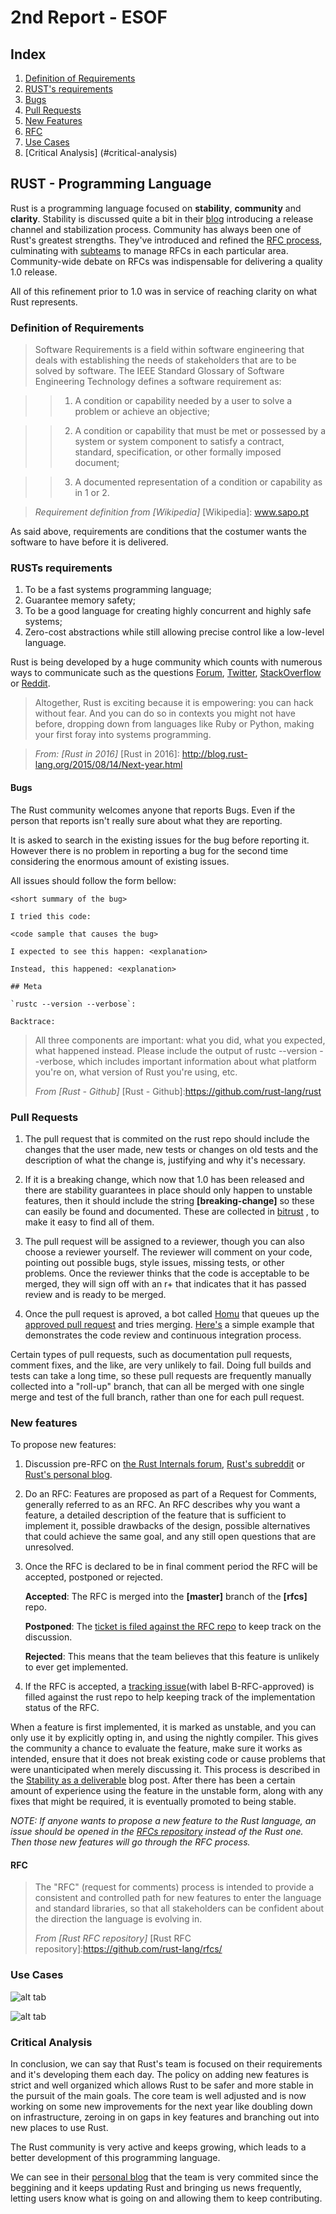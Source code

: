 # 2nd Report - ESOF

## Index

1. [Definition of Requirements](#definition-of-requirements)
2. [RUST's requirements](#rusts-requirements)
  1. [Bugs](#bugs)
3. [Pull Requests](#pull-requests)
4. [New Features](#new-features)
  1. [RFC](#rfc)
5. [Use Cases](#use-cases)
6. [Critical Analysis] (#critical-analysis)

## RUST - Programming Language


Rust is a programming language focused on **stability**, **community** and **clarity**.
Stability is discussed quite a bit in their [blog] introducing a release channel and stabilization process.
Community has always been one of Rust's greatest strengths. They've introduced and refined the [RFC process], culminating with [subteams] to manage RFCs in each particular area. 
Community-wide debate on RFCs was indispensable for delivering a quality 1.0 release. 

All of this refinement prior to 1.0 was in service of reaching clarity on what Rust represents.

[blog]:http://blog.rust-lang.org/2014/10/30/Stability.html
[RFC process]:https://github.com/rust-lang/rfcs#when-you-need-to-follow-this-process
[subteams]:https://github.com/rust-lang/rfcs/pull/1068

### Definition of Requirements

> Software Requirements is a field within software engineering that deals with establishing the needs of stakeholders that are to be solved by software. The IEEE Standard Glossary of Software Engineering Technology defines a software requirement as:

>> 1. A condition or capability needed by a user to solve a problem or achieve an objective;

>> 2. A condition or capability that must be met or possessed by a system or system component to satisfy a contract, standard, specification, or other formally imposed document;

>> 3. A documented representation of a condition or capability as in 1 or 2.

>  _Requirement definition from [Wikipedia]_
[Wikipedia]: www.sapo.pt

As said above, requirements are conditions that the costumer wants the software to have before it is delivered.

### RUSTs requirements

1. To be a fast systems programming language;
2. Guarantee memory safety;
3. To be a good language for creating highly concurrent and highly safe systems;
4. Zero-cost abstractions while still allowing precise control like a low-level language.

Rust is being developed by a huge community which counts with numerous ways to communicate such as the questions [Forum], [Twitter], [StackOverflow] or [Reddit].

[Forum]:https://internals.rust-lang.org/
[Twitter]:https://twitter.com/rustlang
[StackOverflow]:http://stackoverflow.com/questions/tagged/rust
[Reddit]:https://www.reddit.com/r/rust/

> Altogether, Rust is exciting because it is empowering: you can hack without fear.
And you can do so in contexts you might not have before, dropping down from languages like Ruby or Python, making your first foray into systems programming.

>  _From: [Rust in 2016]_
[Rust in 2016]: http://blog.rust-lang.org/2015/08/14/Next-year.html

#### Bugs

The Rust community welcomes anyone that reports Bugs. Even if the person that reports isn't really sure about what they are reporting.

It is asked to search in the existing issues for the bug before reporting it. However there is no problem in reporting a bug for the second time considering the enormous amount of existing issues.

All issues should follow the form bellow:

```
<short summary of the bug>

I tried this code:

<code sample that causes the bug>

I expected to see this happen: <explanation>

Instead, this happened: <explanation>

## Meta

`rustc --version --verbose`:

Backtrace:
```

>All three components are important: what you did, what you expected, what happened instead. Please include the output of rustc --version --verbose, which includes important information about what platform you're on, what version of Rust you're using, etc.
>
>  _From [Rust - Github]_
[Rust - Github]:https://github.com/rust-lang/rust

### Pull Requests

1.  The pull request that is commited on the rust repo should include the changes that the user made,
   new tests or changes on old tests and the description of what the change is, justifying and why it's necessary.

2. If it is a breaking change, which now that 1.0 has been released and there are stability guarantees in place should only happen to unstable features, then it should include the string **[breaking-change]** so these can easily be found and documented. These are collected in [bitrust] , to make it easy to find all of them.

3. The pull request will be assigned to a reviewer, though you can also choose a reviewer yourself.
	The reviewer will comment on your code, pointing out possible bugs, style issues, missing tests,
	or other problems.
	Once the reviewer thinks that the code is acceptable to be merged, they will sign off with an r+
	that indicates that it has passed review and is ready to be merged.

4.  Once the pull request is aproved, a bot called [Homu] that queues up the [approved pull request] and tries merging.
	[Here's] a simple example that demonstrates the code review and continuous integration process.

Certain types of pull requests, such as documentation pull requests, comment fixes, and the like, are very unlikely to fail. Doing full builds and tests can take a long time, so these pull requests are frequently manually collected into a "roll-up" branch, that can all be merged with one single merge and test of the full branch, rather than one for each pull request.

[Homu]:https://github.com/barosl/homu
[bitrust]:https://killercup.github.io/bitrust/
[approved pull request]:http://buildbot.rust-lang.org/homu/queue/rust
[Here's]:https://github.com/rust-lang/rust/pull/28729

### New features

To propose new features:

1. Discussion pre-RFC on [the Rust Internals forum], [Rust's subreddit] or [Rust's personal blog].

2. Do an RFC:
Features are proposed as part of a Request for Comments, generally referred to as an RFC. An RFC describes why you want a feature, a detailed description of the feature that is sufficient to implement it, possible drawbacks of the design, possible alternatives that could achieve the same goal, and any still open questions that are unresolved.

3. Once the RFC is declared to be in final comment period the RFC will be accepted, postponed or rejected.
	
	**Accepted**: The RFC is merged into the **[master]** branch of the **[rfcs]** repo.
	
	**Postponed**: The [ticket is filed against the RFC repo] to keep track on the discussion.
	
	**Rejected**: This means that the team believes that this feature is unlikely to ever get implemented.

4. If the RFC is accepted, a [tracking issue](with label B-RFC-approved) is filled against the rust repo to help keeping track of the implementation status of the RFC. 

When a feature is first implemented, it is marked as unstable, and you can only use it by explicitly opting in, and using the nightly compiler. This gives the community a chance to evaluate the feature, make sure it works as intended, ensure that it does not break existing code or cause problems that were unanticipated when merely discussing it. This process is described in the [Stability as a deliverable] blog post.
After there has been a certain amount of experience using the feature in the unstable form, along with any fixes that might be required, it is eventually promoted to being stable.

_NOTE: If anyone wants to propose a new feature to the Rust language, an issue should be opened in the [RFCs repository] instead of the Rust one. Then those new features will go through the RFC process._

[RFCs repository]:https://github.com/rust-lang/rfcs/issues/new
[the Rust Internals forum]:https://internals.rust-lang.org/
[Rust's subreddit]:https://www.reddit.com/r/rust/
[Rust's personal blog]:http://blog.rust-lang.org/
[ticket is filed against the RFC repo]:https://github.com/rust-lang/rfcs/issues?q=is%3Aissue+label%3Apostponed
[tracking issue]:https://github.com/rust-lang/rust/issues?q=is%3Aopen+is%3Aissue+label%3AB-RFC-approved
[Stability as a deliverable]:http://blog.rust-lang.org/2014/10/30/Stability.html
#### RFC

>The "RFC" (request for comments) process is intended to provide a consistent and controlled path for new features to enter the language and standard libraries, so that all stakeholders can be confident about the direction the language is evolving in.
>
>_From [Rust RFC repository]_
[Rust RFC repository]:https://github.com/rust-lang/rfcs/

### Use Cases

![alt tab](https://github.com/martapips/rust/blob/master/ESOF-docs/res/rustUseCaseDiagram.jpg?raw=true)

![alt tab](http://i.imgur.com/XAGvABg.png)

### Critical Analysis

In conclusion, we can say that Rust's team is focused on their requirements and it's developing them each day. 
The policy on adding new features is strict and well organized which allows Rust to be safer and more stable in the pursuit of the main goals.
The core team is well adjusted and is now working on some new improvements for the next year like doubling down on infrastructure, zeroing in on gaps in key features and
branching out into new places to use Rust.

The Rust community is very active and keeps growing, which leads to a better development of this programming language. 

We can see in their [personal blog] that the team is very commited since the beggining and it keeps updating Rust and bringing us news frequently, letting users know what is going on and allowing them to keep contributing.

[personal blog]:http://blog.rust-lang.org/

